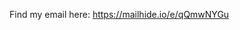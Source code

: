 Find my email here: <a target="_blank" href="https://mailhide.io/e/qQmwNYGu">https://mailhide.io/e/qQmwNYGu</a>
